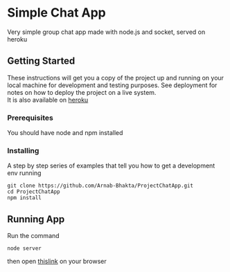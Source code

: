# Simple Chat App

Very simple group chat app made with node.js and socket, served on heroku

## Getting Started

These instructions will get you a copy of the project up and running on your local machine for development and testing purposes. See deployment for notes on how to deploy the project on a live system.<br>
It is also available on [heroku](http://localhost:8080/)

### Prerequisites

You should have node and npm installed

### Installing

A step by step series of examples that tell you how to get a development env running

```
git clone https://github.com/Arnab-Bhakta/ProjectChatApp.git
cd ProjectChatApp
npm install
```
## Running App
Run the command
```
node server
```
then open [thislink](http://localhost:8080/) on your browser
 


